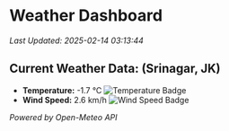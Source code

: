 
# Weather Dashboard

_Last Updated: 2025-02-14 03:13:44_

## Current Weather Data: (Srinagar, JK)
- **Temperature:** -1.7 °C ![Temperature Badge](https://img.shields.io/badge/Temperature-Low%20Temp-blue)
- **Wind Speed:** 2.6 km/h ![Wind Speed Badge](https://img.shields.io/badge/Wind%20Speed-Light%20Wind-blue)

*Powered by Open-Meteo API*
